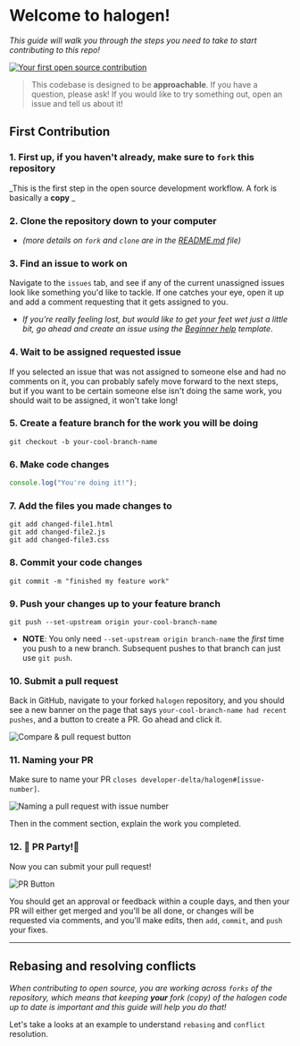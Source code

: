 # Welcome to halogen!

_This guide will walk you through the steps you need to take to start contributing to this repo!_

[![Your first open source contribution](https://i.imgur.com/ykzMaD1.jpg)](https://youtu.be/qbSXgUFnQ2g)

> This codebase is designed to be **approachable**. If you have a question, please ask! If you would like to try something out, open an issue and tell us about it! 

## First Contribution

### 1. First up, if you haven't already, make sure to `fork` this repository

  _This is the first step in the open source development workflow. A fork is basically a **copy** _

### 2. Clone the repository down to your computer

  * _(more details on `fork` and `clone` are in the [README.md](README.md) file)_

### 3. Find an issue to work on

  Navigate to the `issues` tab, and see if any of the current unassigned issues look like something you'd like to tackle. If one catches your eye, open it up and add a comment requesting that it gets assigned to you.
  * _If you're really feeling lost, but would like to get your feet wet just a little bit, go ahead and create an issue using the [Beginner help](https://github.com/developer-delta/halogen/issues/new?assignees=&labels=beginner-work-wanted&template=beginner-help.md&title=Entry-level+story+requested) template_.

### 4. Wait to be assigned requested issue

  If you selected an issue that was not assigned to someone else and had no comments on it, you can probably safely move forward to the next steps, but if you want to be certain someone else isn't doing the same work, you should wait to be assigned, it won't take long!

### 5. Create a feature branch for the work you will be doing
  ```shell
  git checkout -b your-cool-branch-name
  ```

### 6. Make code changes
  ```javascript
  console.log("You're doing it!");
  ```
### 7. Add the files you made changes to
  ```shell
  git add changed-file1.html
  git add changed-file2.js
  git add changed-file3.css
  ```

### 8. Commit your code changes
  ```shell 
  git commit -m "finished my feature work"
  ```

### 9. Push your changes up to your feature branch
  ```shell
  git push --set-upstream origin your-cool-branch-name
  ```
  * **NOTE**: You only need `--set-upstream origin branch-name` the _first_ time you push to a new branch. Subsequent pushes to that branch can just use `git push`.

### 10. Submit a pull request

  Back in GitHub, navigate to your forked `halogen` repository, and you should see a new banner on the page that says `your-cool-branch-name had recent pushes`, and a button to create a PR. Go ahead and click it.

  ![Compare & pull request button](https://i.imgur.com/8xGhaWa.png)

### 11. Naming your PR

  Make sure to name your PR `closes developer-delta/halogen#[issue-number]`.

  ![Naming a pull request with issue number](https://i.imgur.com/cHnzA94.png)

  Then in the comment section, explain the work you completed.

### 12. 🎉 PR Party!🎉

  Now you can submit your pull request!

  ![PR Button](https://i.imgur.com/MyX4Z02.png)

  You should get an approval or feedback within a couple days, and then your PR will either get merged and you'll be all done, or changes will be requested via comments, and you'll make edits, then `add`, `commit`, and `push` your fixes.

  ---

<!-- Create a new directory for some gitflow stuff. Go over the Open source forking git flow, and go over the regular working TBD gitflow stuff -->


<!-- should this section live in that separate repository? Like a troubleshooting "If you see this message then go here to solve it?" -->
## Rebasing and resolving conflicts 

_When contributing to open source, you are working across `forks` of the repository, which means that keeping **your** fork (copy) of the halogen code up to date is important and this guide will help you do that!_

Let's take a looks at an example to understand `rebasing` and `conflict` resolution.



